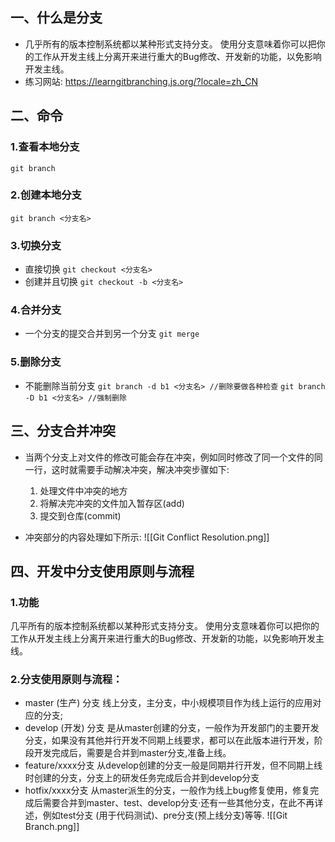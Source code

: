 ## 一、什么是分支
+ 几乎所有的版本控制系统都以某种形式支持分支。 使用分支意味着你可以把你的工作从开发主线上分离开来进行重大的Bug修改、开发新的功能，以免影响开发主线。
+ 练习网站: https://learngitbranching.js.org/?locale=zh_CN

## 二、命令
### 1.查看本地分支
`git branch`

### 2.创建本地分支
`git branch <分支名>`

### 3.切换分支
+ 直接切换
`git checkout <分支名>`
+ 创建并且切换
`git checkout -b <分支名>`

### 4.合并分支
+ 一个分支的提交合并到另一个分支
`git merge`

### 5.删除分支
+ 不能删除当前分支
`git branch -d b1 <分支名> //删除要做各种检查`
`git branch -D b1 <分支名> //强制删除`

## 三、分支合并冲突
+ 当两个分支上对文件的修改可能会存在冲突，例如同时修改了同一个文件的同一行，这时就需要手动解决冲突，解决冲突步骤如下:
	1. 处理文件中冲突的地方
	2. 将解决完冲突的文件加入暂存区(add)
	3. 提交到仓库(commit)

+ 冲突部分的内容处理如下所示:
![[Git Conflict Resolution.png]]

## 四、开发中分支使用原则与流程
### 1.功能
几平所有的版本控制系统都以某种形式支持分支。 使用分支意味着你可以把你的工作从开发主线上分离开来进行重大的Bug修改、开发新的功能，以免影响开发主线。

### 2.分支使用原则与流程：
+ master (生产) 分支
	线上分支，主分支，中小规模项目作为线上运行的应用对应的分支;
+ develop (开发) 分支
	是从master创建的分支，一般作为开发部门的主要开发分支，如果没有其他并行开发不同期上线要求，都可以在此版本进行开发，阶段开发完成后，需要是合并到master分支,准备上线。
+ feature/xxxx分支
	从develop创建的分支一般是同期并行开发，但不同期上线时创建的分支，分支上的研发任务完成后合并到develop分支
+ hotfix/xxxx分支
	从master派生的分支，一般作为线上bug修复使用，修复完成后需要合并到master、test、develop分支·还有一些其他分支，在此不再详述，例如test分支 (用于代码测试)、pre分支(预上线分支)等等.
![[Git Branch.png]]